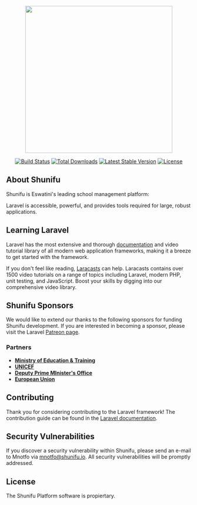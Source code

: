 <p align="center"><a href="https://laravel.com" target="_blank"><img src="https://raw.githubusercontent.com/laravel/art/master/logo-lockup/5%20SVG/2%20CMYK/1%20Full%20Color/laravel-logolockup-cmyk-red.svg" width="400"></a></p>

<p align="center">
<a href="https://travis-ci.org/laravel/framework"><img src="https://travis-ci.org/laravel/framework.svg" alt="Build Status"></a>
<a href="https://packagist.org/packages/laravel/framework"><img src="https://img.shields.io/packagist/dt/laravel/framework" alt="Total Downloads"></a>
<a href="https://packagist.org/packages/laravel/framework"><img src="https://img.shields.io/packagist/v/laravel/framework" alt="Latest Stable Version"></a>
<a href="https://packagist.org/packages/laravel/framework"><img src="https://img.shields.io/packagist/l/laravel/framework" alt="License"></a>
</p>

## About Shunifu

Shunifu is Eswatini's leading school management platform:



Laravel is accessible, powerful, and provides tools required for large, robust applications.

## Learning Laravel

Laravel has the most extensive and thorough [documentation](https://laravel.com/docs) and video tutorial library of all modern web application frameworks, making it a breeze to get started with the framework.

If you don't feel like reading, [Laracasts](https://laracasts.com) can help. Laracasts contains over 1500 video tutorials on a range of topics including Laravel, modern PHP, unit testing, and JavaScript. Boost your skills by digging into our comprehensive video library.

## Shunifu Sponsors

We would like to extend our thanks to the following sponsors for funding Shunifu  development. If you are interested in becoming a sponsor, please visit the Laravel [Patreon page](https://patreon.com/taylorotwell).

###  Partners

- **[Ministry of Education & Training](https://vehikl.com/)**
- **[UNICEF](https://tighten.co)**
- **[Deputy Prime MInister's Office](https://kirschbaumdevelopment.com)**
- **[European Union](https://kirschbaumdevelopment.com)**


## Contributing

Thank you for considering contributing to the Laravel framework! The contribution guide can be found in the [Laravel documentation](https://laravel.com/docs/contributions).

## Security Vulnerabilities

If you discover a security vulnerability within Shunifu, please send an e-mail to Mnotfo via [mnotfo@shunifu.io](mailto:mnotfo@shunifu.io). All security vulnerabilities will be promptly addressed.

## License

The Shunifu Platform software is propiertary.
